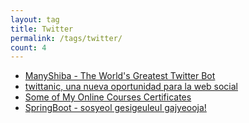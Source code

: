```yaml
---
layout: tag
title: Twitter
permalink: /tags/twitter/
count: 4
---
```


- [ManyShiba - The World's Greatest Twitter Bot](https://spencerlepine.github.io/blog/manyshiba-the-worlds-greatest-twitter-bot)
- [twittanic, una nueva oportunidad para la web social](https://jartigag.blog/twittanic)
- [Some of My Online Courses Certificates](https://samirpaulb.github.io/blog-jekyll/posts/some-of-my-online-courses-certificates/)
- [SpringBoot - sosyeol gesigeuleul gajyeooja!](https://jbb9229.github.io/blog/202007/spring-socialembed)
